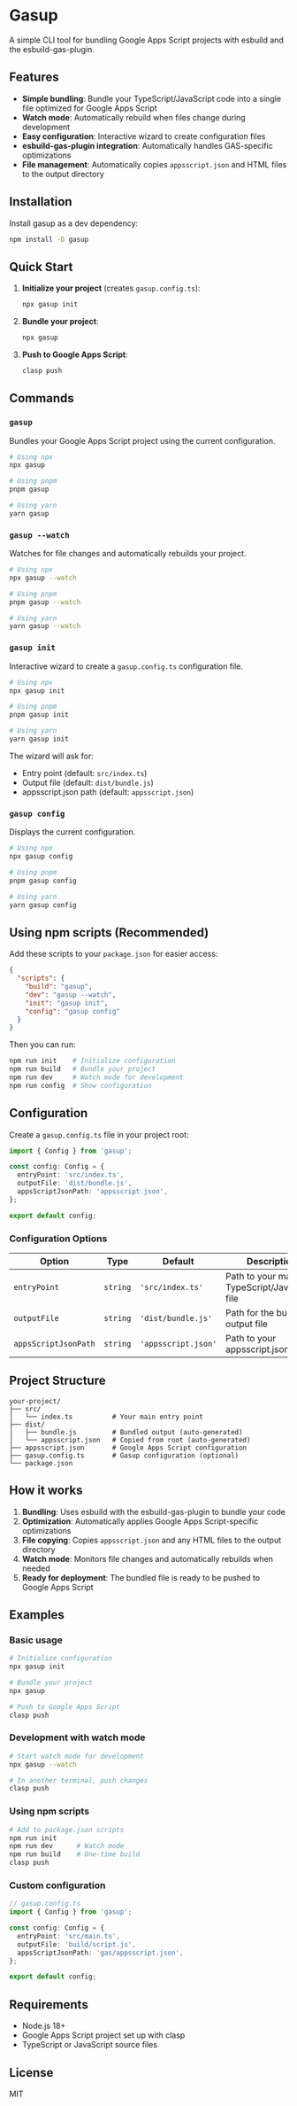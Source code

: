 # Gasup

A simple CLI tool for bundling Google Apps Script projects with esbuild and the esbuild-gas-plugin.

## Features

- **Simple bundling**: Bundle your TypeScript/JavaScript code into a single file optimized for Google Apps Script
- **Watch mode**: Automatically rebuild when files change during development
- **Easy configuration**: Interactive wizard to create configuration files
- **esbuild-gas-plugin integration**: Automatically handles GAS-specific optimizations
- **File management**: Automatically copies `appsscript.json` and HTML files to the output directory

## Installation

Install gasup as a dev dependency:

```bash
npm install -D gasup
```

## Quick Start

1. **Initialize your project** (creates `gasup.config.ts`):
   ```bash
   npx gasup init
   ```

2. **Bundle your project**:
   ```bash
   npx gasup
   ```

3. **Push to Google Apps Script**:
   ```bash
   clasp push
   ```

## Commands

### `gasup`
Bundles your Google Apps Script project using the current configuration.

```bash
# Using npx
npx gasup

# Using pnpm
pnpm gasup

# Using yarn
yarn gasup
```

### `gasup --watch`
Watches for file changes and automatically rebuilds your project.

```bash
# Using npx
npx gasup --watch

# Using pnpm
pnpm gasup --watch

# Using yarn
yarn gasup --watch
```

### `gasup init`
Interactive wizard to create a `gasup.config.ts` configuration file.

```bash
# Using npx
npx gasup init

# Using pnpm
pnpm gasup init

# Using yarn
yarn gasup init
```

The wizard will ask for:
- Entry point (default: `src/index.ts`)
- Output file (default: `dist/bundle.js`)
- appsscript.json path (default: `appsscript.json`)

### `gasup config`
Displays the current configuration.

```bash
# Using npx
npx gasup config

# Using pnpm
pnpm gasup config

# Using yarn
yarn gasup config
```

## Using npm scripts (Recommended)

Add these scripts to your `package.json` for easier access:

```json
{
  "scripts": {
    "build": "gasup",
    "dev": "gasup --watch",
    "init": "gasup init",
    "config": "gasup config"
  }
}
```

Then you can run:

```bash
npm run init    # Initialize configuration
npm run build   # Bundle your project
npm run dev     # Watch mode for development
npm run config  # Show configuration
```

## Configuration

Create a `gasup.config.ts` file in your project root:

```typescript
import { Config } from 'gasup';

const config: Config = {
  entryPoint: 'src/index.ts',
  outputFile: 'dist/bundle.js',
  appsScriptJsonPath: 'appsscript.json',
};

export default config;
```

### Configuration Options

| Option | Type | Default | Description |
|--------|------|---------|-------------|
| `entryPoint` | `string` | `'src/index.ts'` | Path to your main TypeScript/JavaScript file |
| `outputFile` | `string` | `'dist/bundle.js'` | Path for the bundled output file |
| `appsScriptJsonPath` | `string` | `'appsscript.json'` | Path to your appsscript.json file |

## Project Structure

```
your-project/
├── src/
│   └── index.ts          # Your main entry point
├── dist/
│   ├── bundle.js         # Bundled output (auto-generated)
│   └── appsscript.json   # Copied from root (auto-generated)
├── appsscript.json       # Google Apps Script configuration
├── gasup.config.ts       # Gasup configuration (optional)
└── package.json
```

## How it works

1. **Bundling**: Uses esbuild with the esbuild-gas-plugin to bundle your code
2. **Optimization**: Automatically applies Google Apps Script-specific optimizations
3. **File copying**: Copies `appsscript.json` and any HTML files to the output directory
4. **Watch mode**: Monitors file changes and automatically rebuilds when needed
5. **Ready for deployment**: The bundled file is ready to be pushed to Google Apps Script

## Examples

### Basic usage
```bash
# Initialize configuration
npx gasup init

# Bundle your project
npx gasup

# Push to Google Apps Script
clasp push
```

### Development with watch mode
```bash
# Start watch mode for development
npx gasup --watch

# In another terminal, push changes
clasp push
```

### Using npm scripts
```bash
# Add to package.json scripts
npm run init
npm run dev      # Watch mode
npm run build    # One-time build
clasp push
```

### Custom configuration
```typescript
// gasup.config.ts
import { Config } from 'gasup';

const config: Config = {
  entryPoint: 'src/main.ts',
  outputFile: 'build/script.js',
  appsScriptJsonPath: 'gas/appsscript.json',
};

export default config;
```

## Requirements

- Node.js 18+
- Google Apps Script project set up with clasp
- TypeScript or JavaScript source files

## License

MIT
